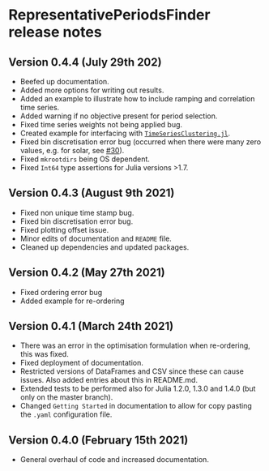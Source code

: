 RepresentativePeriodsFinder release notes
==========================================

Version 0.4.4 (July 29th 202)
---------------------------------

- Beefed up documentation.
- Added more options for writing out results.
- Added an example to illustrate how to include ramping and correlation time series.
- Added warning if no objective present for period selection.
- Fixed time series weights not being applied bug.
- Created example for interfacing with [`TimeSeriesClustering.jl`](https://holgerteichgraeber.github.io/TimeSeriesClustering.jl/stable/quickstart/).
- Fixed bin discretisation error bug (occurred when there were many zero values, e.g. for solar, see [#30](https://gitlab.kuleuven.be/UCM/representativeperiodsfinder.jl/-/issues/30)).
- Fixed `mkrootdirs` being OS dependent.
- Fixed `Int64` type assertions for Julia versions >1.7.

Version 0.4.3 (August 9th 2021)
---------------------------------

- Fixed non unique time stamp bug.
- Fixed bin discretisation error bug.
- Fixed plotting offset issue.
- Minor edits of documentation and `README` file.
- Cleaned up dependencies and updated packages.

Version 0.4.2 (May 27th 2021)
---------------------------------

- Fixed ordering error bug
- Added example for re-ordering

Version 0.4.1 (March 24th 2021)
---------------------------------

- There was an error in the optimisation formulation when re-ordering, this was fixed.
- Fixed deployment of documentation.
- Restricted versions of DataFrames and CSV since these can cause issues. Also added entries about this in README.md.
- Extended tests to be performed also for Julia 1.2.0, 1.3.0 and 1.4.0 (but only on the master branch).
- Changed `Getting Started` in documentation to allow for copy pasting the `.yaml` configuration file.

Version 0.4.0 (February 15th 2021)
---------------------------------

- General overhaul of code and increased documentation.
